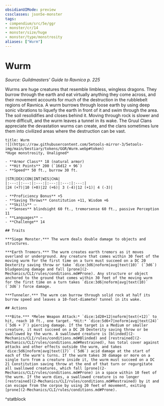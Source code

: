 ```yaml
---
obsidianUIMode: preview
cssclasses: json5e-monster
tags:
- compendium/src/5e/ggr
- monster/cr/14
- monster/size/huge
- monster/type/monstrosity
aliases: ["Wurm"]
---
```

# Wurm
*Source: Guildmasters' Guide to Ravnica p. 225*  

Wurms are huge creatures that resemble limbless, wingless dragons. They burrow through the earth and eat virtually anything they come across, and their movement accounts for much of the destruction in the rubblebelt regions of Ravnica. A wurm burrows through loose earth by using deep sonic vibrations to liquefy the earth in front of it and swim through the area. The soil resolidifies and closes behind it. Moving through rock is slower and more difficult, and the wurm leaves a tunnel in its wake. The Gruul Clans appreciate the devastation wurms can create, and the clans sometimes lure them into civilized areas where the destruction can be vast.

```ad-statblock
title: Wurm
![](https://raw.githubusercontent.com/5etools-mirror-3/5etools-img/main/bestiary/tokens/GGR/Wurm.webp#token)
*Huge monstrosity, Unaligned*

- **Armor Class** 18 (natural armor)
- **Hit Points** 200 (`16d12 + 96`)
- **Speed** 50 ft., burrow 30 ft.

|STR|DEX|CON|INT|WIS|CHA|
|:---:|:---:|:---:|:---:|:---:|:---:|
|24 (+7)|10 (+0)|22 (+6)| 3 (-4)|12 (+1)| 4 (-3)|

- **Proficiency Bonus** +5
- **Saving Throws** Constitution +11, Wisdom +6
- **Skills** ⏤
- **Senses** blindsight 60 ft., tremorsense 60 ft., passive Perception 11
- **Languages** —
- **Challenge** 14

## Traits

***Siege Monster.*** The wurm deals double damage to objects and structures.

***Earth Tremors.*** The wurm creates earth tremors as it moves overland or underground. Any creature that comes within 30 feet of the moving wurm for the first time on a turn must succeed on a DC 20 Dexterity saving throw or take `dice:3d6|noform|avg|text(10)` (`3d6`) bludgeoning damage and fall [prone](2-Mechanics/CLI/rules/conditions.md#Prone). Any structure or object anchored to the ground that comes within 30 feet of the moving wurm for the first time on a turn takes `dice:3d6|noform|avg|text(10)` (`3d6`) force damage.

***Tunneler.*** The wurm can burrow through solid rock at half its burrow speed and leaves a 10-foot-diameter tunnel in its wake.

## Actions

***Bite.*** *Melee Weapon Attack:* `dice:1d20+12|noform|text(+12)` to hit, reach 10 ft., one target. *Hit:* `dice:5d6+7|noform|avg|text(24)` (`5d6 + 7`) piercing damage. If the target is a Medium or smaller creature, it must succeed on a DC 20 Dexterity saving throw or be swallowed by the wurm. A swallowed creature is [blinded](2-Mechanics/CLI/rules/conditions.md#Blinded) and [restrained](2-Mechanics/CLI/rules/conditions.md#Restrained), has total cover against attacks and other effects outside the wurm, and takes `dice:5d6|noform|avg|text(17)` (`5d6`) acid damage at the start of each of the wurm's turns. If the wurm takes 30 damage or more on a single turn from a creature inside it, the wurm must succeed on a DC 21 Constitution saving throw at the end of that turn or regurgitate all swallowed creatures, which fall [prone](2-Mechanics/CLI/rules/conditions.md#Prone) in a space within 10 feet of the wurm. If the wurm dies, a swallowed creature is no longer [restrained](2-Mechanics/CLI/rules/conditions.md#Restrained) by it and can escape from the corpse by using 20 feet of movement, exiting [prone](2-Mechanics/CLI/rules/conditions.md#Prone).
```
^statblock